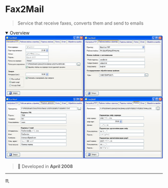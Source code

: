 # Fax2Mail #

> Service that receive faxes, converts them and send to emails

<details open>
  <summary>Overview</summary>
  <div align="center">
    <img max-width="720px" max-height="477px" src="assets/img/fax2mail-001-overview.jpg" alt="combined screenshots" />
  </div>
</details>

> :calendar: Developed in **April 2008**

---

:scorpius:
